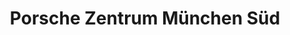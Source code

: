 ---
title: "Porsche Zentrum München Süd"
url: /muenchen/porsche-zentrum-muenchen-sued/
shop: Autohaus
---